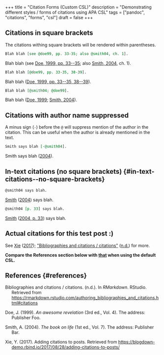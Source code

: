 +++
title = "Citation Forms (Custom CSL)"
description = "Demonstrating different styles / forms of citations using APA CSL"
tags = ["pandoc", "citations", "forms", "csl"]
draft = false
+++

## Citations in square brackets

The citations withing square brackets will be rendered within
parentheses.

``` org
Blah blah [see @doe99, pp. 33-35; also @smith04, ch. 1].
```

Blah blah (see [Doe, 1999, pp. 33--35](#ref-doe99); also [Smith,
2004](#ref-smith04), ch. 1).

``` org
Blah blah [@doe99, pp. 33-35, 38-39].
```

Blah blah ([Doe, 1999, pp. 33--35, 38--39](#ref-doe99)).

``` org
Blah blah [@smith04; @doe99].
```

Blah blah ([Doe, 1999](#ref-doe99); [Smith, 2004](#ref-smith04)).

## Citations with author name suppressed

A minus sign (`-`) before the `@` will suppress mention of the author in
the citation. This can be useful when the author is already mentioned in
the text.

``` org
Smith says blah [-@smith04].
```

Smith says blah ([2004](#ref-smith04)).

## In-text citations (no square brackets) {#in-text-citations--no-square-brackets}

``` org
@smith04 says blah.
```

[Smith](#ref-smith04) ([2004](#ref-smith04)) says blah.

``` org
@smith04 [p. 33] says blah.
```

[Smith](#ref-smith04) ([2004, p. 33](#ref-smith04)) says blah.

## Actual citations for this test post :)

See [Xie](#ref-addCite17) ([2017](#ref-addCite17)); ["Bibliographies and
citations / citations"](#ref-rmdCitations) ([n.d.](#ref-rmdCitations))
for more.

**Compare the References section below with
[that](/posts/citation-forms/#references) when using the default CSL.**

## References {#references}

<div id="refs" class="references csl-bib-body hanging-indent"
line-spacing="2">
  <div></div>


<div id="ref-rmdCitations" class="csl-entry">
  <div></div>

Bibliographies and citations / citations. (n.d.). In *RMarkdown*.
RStudio. Retrieved from
<https://rmarkdown.rstudio.com/authoring_bibliographies_and_citations.html#citations>

</div>

<div id="ref-doe99" class="csl-entry">
  <div></div>

Doe, J. (1999). *An awesome revelation* (3rd ed., Vol. 4). The address:
Publisher Foo.

</div>

<div id="ref-smith04" class="csl-entry">
  <div></div>

Smith, A. (2004). *The book on life* (1st ed., Vol. 7). The address:
Publisher Bar.

</div>

<div id="ref-addCite17" class="csl-entry">
  <div></div>

Xie, Y. (2017). Adding citations to posts. Retrieved from
<https://blogdown-demo.rbind.io/2017/08/28/adding-citations-to-posts/>

</div>

</div>
